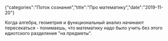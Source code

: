 {"categories":"Поток сознания","title":"Про математику","date":"2019-11-20"}

Когда алгебра, геометрия и функциональный анализ начинают пересекаться - понимаешь, что математику надо было учить без этого идиотского разделения "на предметы".
